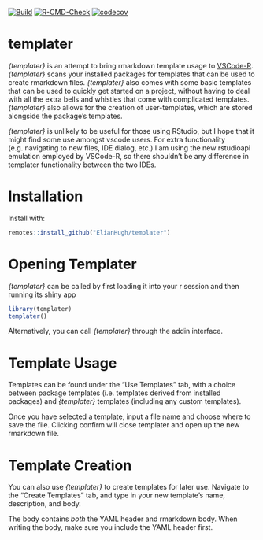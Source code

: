 
<!-- badges: start -->

[![Build](https://travis-ci.com/ElianHugh/templater.svg?token=gH35B76qsVbgqgsMRb83&branch=master)](https://travis-ci.com/ElianHugh/templater)
[![R-CMD-Check](https://github.com/ElianHugh/templater/workflows/R-CMD-check/badge.svg)](https://github.com/ElianHugh/templater/actions)
[![codecov](https://codecov.io/gh/ElianHugh/templater/branch/master/graph/badge.svg?token=7BXS4HSBDX)](https://codecov.io/gh/ElianHugh/templater)
<!-- badges: end -->

# templater

*{templater}* is an attempt to bring rmarkdown template usage to
[VSCode-R](https://github.com/Ikuyadeu/vscode-R). *{templater}* scans
your installed packages for templates that can be used to create
rmarkdown files. *{templater}* also comes with some basic templates that
can be used to quickly get started on a project, without having to deal
with all the extra bells and whistles that come with complicated
templates. *{templater}* also allows for the creation of user-templates,
which are stored alongside the package’s templates.

*{templater}* is unlikely to be useful for those using RStudio, but I
hope that it might find some use amongst vscode users. For extra
functionality (e.g. navigating to new files, IDE dialog, etc.) I am
using the new rstudioapi emulation employed by VSCode-R, so there
shouldn’t be any difference in templater functionality between the two
IDEs.

# Installation

Install with:

``` r
remotes::install_github("ElianHugh/templater")
```

# Opening Templater

*{templater}* can be called by first loading it into your r session and
then running its shiny app

``` r
library(templater)
templater()
```

Alternatively, you can call *{templater}* through the addin interface.

# Template Usage

Templates can be found under the “Use Templates” tab, with a choice
between package templates (i.e. templates derived from installed
packages) and *{templater}* templates (including any custom templates).

Once you have selected a template, input a file name and choose where to
save the file. Clicking confirm will close templater and open up the new
rmarkdown file.

# Template Creation

You can also use *{templater}* to create templates for later use.
Navigate to the “Create Templates” tab, and type in your new template’s
name, description, and body.

The body contains *both* the YAML header and rmarkdown body. When
writing the body, make sure you include the YAML header first.

